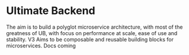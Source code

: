 # Ultimate Backend

The aim is to build a polyglot microservice architecture, with most of the greatness of UB,
with focus on performance at scale, ease of use and stability. V3 Aims to be composable and reusable building blocks for microservices.
Docs coming
